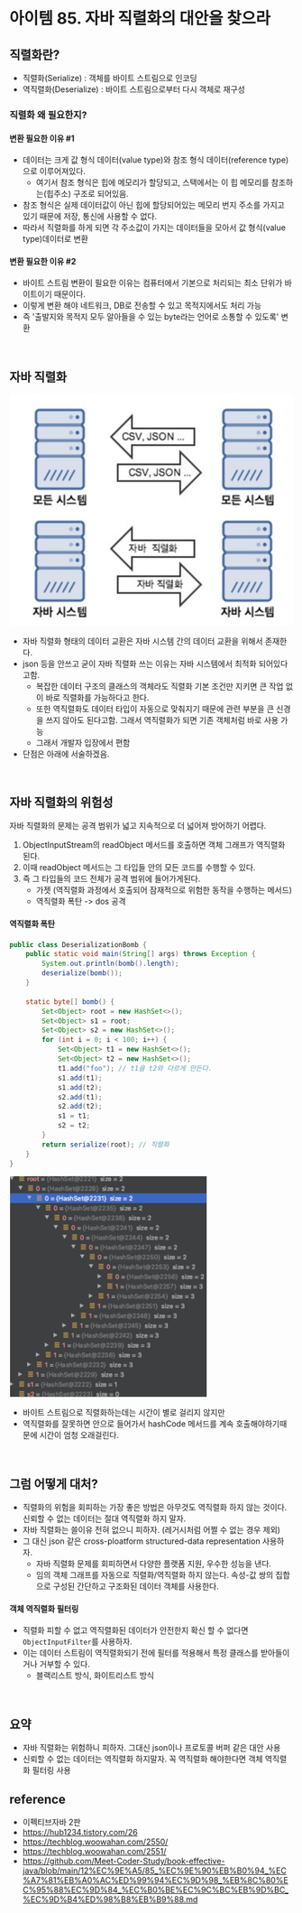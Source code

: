 # 아이템 85. 자바 직렬화의 대안을 찾으라

## 직렬화란?

- 직렬화(Serialize) : 객체를 바이트 스트림으로 인코딩
- 역직렬화(Deserialize) : 바이트 스트림으로부터 다시 객체로 재구성

### 직렬화 왜 필요한지?

#### 변환 필요한 이유 #1

- 데이터는 크게 값 형식 데이터(value type)와 참조 형식 데이터(reference type)으로 이루어져있다.
    - 여기서 참조 형식은 힙에 메모리가 할당되고, 스택에서는 이 힙 메모리를 참조하는(힙주소) 구조로 되어있음.
- 참조 형식은 실제 데이터값이 아닌 힙에 할당되어있는 메모리 번지 주소를 가지고 있기 때문에 저장, 통신에 사용할 수 없다.
- 따라서 직렬화를 하게 되면 각 주소값이 가지는 데이터들을 모아서 값 형식(value type)데이터로 변환

#### 변환 필요한 이유 #2

- 바이트 스트림 변환이 필요한 이유는 컴퓨터에서 기본으로 처리되는 최소 단위가 바이트이기 때문이다.
- 이렇게 변환 해야 네트워크, DB로 전송할 수 있고 목적지에서도 처리 가능
- 즉 '출발지와 목적지 모두 알아들을 수 있는 byte라는 언어로 소통할 수 있도록' 변환

<br/>

## 자바 직렬화

<img alt="picture 1" src="../images/hs/week_16/85_%EC%9E%90%EB%B0%94_%EC%A7%81%EB%A0%AC%ED%99%94%EC%9D%98_%EB%8C%80%EC%95%88%EC%9D%84_%EC%B0%BE%EC%95%84%EB%9D%BC/f877a569f3e985ca356c3b28d366186e80a076cfb2b41b5c7951b15975c2d1cc.png" />  

- 자바 직렬화 형태의 데이터 교환은 자바 시스템 간의 데이터 교환을 위해서 존재한다.
- json 등을 안쓰고 굳이 자바 직렬화 쓰는 이유는 자바 시스템에서 최적화 되어있다고함.
    - 복잡한 데이터 구조의 클래스의 객체라도 직렬화 기본 조건만 지키면 큰 작업 없이 바로 직렬화를 가능하다고 한다.
    - 또한 역직렬화도 데이터 타입이 자동으로 맞춰지기 때문에 관련 부분을 큰 신경을 쓰지 않아도 된다고함. 그래서 역직렬화가 되면 기존 객체처럼 바로 사용 가능
    - 그래서 개발자 입장에서 편함
- 단점은 아래에 서술하겠음.

<br/>

## 자바 직렬화의 위험성

자바 직렬화의 문제는 공격 범위가 넓고 지속적으로 더 넓어져 방어하기 어렵다.

1. ObjectInputStream의 readObject 메서드를 호출하면 객체 그래프가 역직렬화 된다.
2. 이때 readObject 메서드는 그 타입들 안의 모든 코드를 수행할 수 있다.
3. 즉 그 타입들의 코드 전체가 공격 범위에 들어가게된다.
    - 가젯 (역직렬화 과정에서 호출되어 잠재적으로 위험한 동작을 수행하는 메서드)
    - 역직렬화 폭탄 -> dos 공격

#### 역직렬화 폭탄

```java
public class DeserializationBomb {
    public static void main(String[] args) throws Exception {
        System.out.println(bomb().length);
        deserialize(bomb());
    }

    static byte[] bomb() {
        Set<Object> root = new HashSet<>();
        Set<Object> s1 = root;
        Set<Object> s2 = new HashSet<>();
        for (int i = 0; i < 100; i++) {
            Set<Object> t1 = new HashSet<>();
            Set<Object> t2 = new HashSet<>();
            t1.add("foo"); // t1을 t2와 다르게 만든다.
            s1.add(t1);
            s1.add(t2);
            s2.add(t1);
            s2.add(t2);
            s1 = t1;
            s2 = t2;
        }
        return serialize(root); // 직렬화
    }
}
```

<img alt="picture 1" src="../images/hs/week_16/85_%EC%9E%90%EB%B0%94_%EC%A7%81%EB%A0%AC%ED%99%94%EC%9D%98_%EB%8C%80%EC%95%88%EC%9D%84_%EC%B0%BE%EC%95%84%EB%9D%BC/f1cce4e892694e0bd85f8d392db36aebff5b9e4bd2a974b08b16df5587b49fdb.png"  width="350px"/>  

- 바이트 스트림으로 직렬화하는데는 시간이 별로 걸리지 않지만
- 역직렬화를 잘못하면 안으로 들어가서 hashCode 메서드를 계속 호출해야하기때문에 시간이 엄청 오래걸린다.

<br/>

## 그럼 어떻게 대처?

- 직렬화의 위험을 회피하는 가장 좋은 방법은 아무것도 역직렬화 하지 않는 것이다. 신뢰할 수 없는 데이터는 절대 역직렬화 하지 말자.
- 자바 직렬화는 쓸이유 전혀 없으니 피하자. (레거시처럼 어쩔 수 없는 경우 제외)
- 그 대신 json 같은 cross-ploatform structured-data representation 사용하자.
    - 자바 직렬화 문제를 회피하면서 다양한 플랫폼 지원, 우수한 성능을 낸다.
    - 임의 객체 그래프를 자동으로 직렬화/역직렬화 하지 않는다. 속성-값 쌍의 집합으로 구성된 간단하고 구조화된 데이터 객체를 사용한다.

#### 객체 역직렬화 필터링

- 직렬화 피할 수 없고 역직렬화된 데이터가 안전한지 확신 할 수 없다면 `ObjectInputFilter`를 사용하자.
- 이는 데이터 스트림이 역직렬화되기 전에 필터를 적용해서 특정 클래스를 받아들이거나 거부할 수 있다.
    - 블랙리스트 방식, 화이트리스트 방식

<br/>

## 요약

- 자바 직렬화는 위험하니 피하자. 그대신 json이나 프로토콜 버퍼 같은 대안 사용
- 신뢰할 수 없는 데이터는 역직렬화 하지말자. 꼭 역직렬화 해야한다면 객체 역직렬화 필터링 사용

## reference

- 이펙티브자바 2판
- https://hub1234.tistory.com/26
- https://techblog.woowahan.com/2550/
- https://techblog.woowahan.com/2551/
- https://github.com/Meet-Coder-Study/book-effective-java/blob/main/12%EC%9E%A5/85_%EC%9E%90%EB%B0%94_%EC%A7%81%EB%A0%AC%ED%99%94%EC%9D%98_%EB%8C%80%EC%95%88%EC%9D%84_%EC%B0%BE%EC%9C%BC%EB%9D%BC_%EC%9D%B4%ED%98%B8%EB%B9%88.md